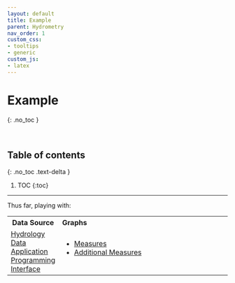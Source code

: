 ```yaml
---
layout: default
title: Example
parent: Hydrometry
nav_order: 1
custom_css:
- tooltips
- generic
custom_js:
- latex
---
```


# Example
{: .no_toc }

<br>

## Table of contents
{: .no_toc .text-delta }

1. TOC
{:toc}

---


<p>Thus far, playing with:</p>

<table>
  <tr>
    <th style="width: 13%;">Data Source</th><th style="text-align: left;">Graphs</th>
  </tr>
  <tr>
    <td><a href="https://environment.data.gov.uk/hydrology/doc/reference">Hydrology Data Application Programming Interface</a></td>
    <td><ul style="margin-top: 0">
      <li><a href='https://briefings.github.io/experiment/graphs/pages/measures.html'>Measures</a></li>
      <li><a href='https://briefings.github.io/experiment/graphs/pages/additionally.html'>Additional Measures</a></li></ul>
    </td>
  </tr>
</table>

<br>
<br>
<br>
<br>

<br>
<br>
<br>
<br>
